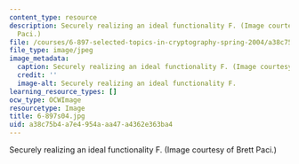 ```yaml
---
content_type: resource
description: Securely realizing an ideal functionality F. (Image courtesy of Brett
  Paci.)
file: /courses/6-897-selected-topics-in-cryptography-spring-2004/a38c75b4a7e4954aaa47a4362e363ba4_6-897s04.jpg
file_type: image/jpeg
image_metadata:
  caption: Securely realizing an ideal functionality F. (Image courtesy of Brett Paci.)
  credit: ''
  image-alt: Securely realizing an ideal functionality F.
learning_resource_types: []
ocw_type: OCWImage
resourcetype: Image
title: 6-897s04.jpg
uid: a38c75b4-a7e4-954a-aa47-a4362e363ba4
---
```

Securely realizing an ideal functionality F. (Image courtesy of Brett Paci.)

